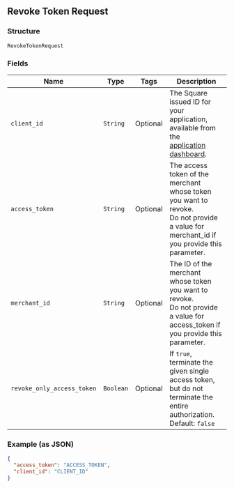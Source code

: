 ## Revoke Token Request

### Structure

`RevokeTokenRequest`

### Fields

| Name | Type | Tags | Description |
|  --- | --- | --- | --- |
| `client_id` | `String` | Optional | The Square issued ID for your application, available from the<br>[application dashboard](https://connect.squareup.com/apps). |
| `access_token` | `String` | Optional | The access token of the merchant whose token you want to revoke.<br>Do not provide a value for merchant_id if you provide this parameter. |
| `merchant_id` | `String` | Optional | The ID of the merchant whose token you want to revoke.<br>Do not provide a value for access_token if you provide this parameter. |
| `revoke_only_access_token` | `Boolean` | Optional | If `true`, terminate the given single access token, but do not<br>terminate the entire authorization.<br>Default: `false` |

### Example (as JSON)

```json
{
  "access_token": "ACCESS_TOKEN",
  "client_id": "CLIENT_ID"
}
```

